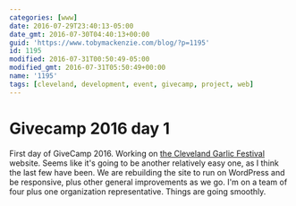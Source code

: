 ```yaml
---
categories: [www]
date: 2016-07-29T23:40:13-05:00
date_gmt: 2016-07-30T04:40:13+00:00
guid: 'https://www.tobymackenzie.com/blog/?p=1195'
id: 1195
modified: 2016-07-31T00:50:49-05:00
modified_gmt: 2016-07-31T05:50:49+00:00
name: '1195'
tags: [cleveland, development, event, givecamp, project, web]
---
```


Givecamp 2016 day 1
===================

First day of GiveCamp 2016.  Working on [the Cleveland Garlic Festival](http://clevelandgarlicfestival.org/) website.  Seems like it's going to be another relatively easy one, as I think the last few have been.  We are rebuilding the site to run on WordPress and be responsive, plus other general improvements as we go.  I'm on a team of four plus one organization representative.  Things are going smoothly.
